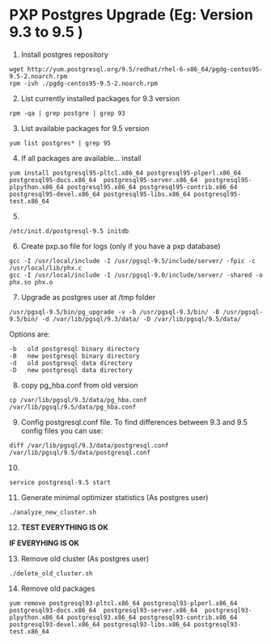 PXP Postgres Upgrade (Eg: Version 9.3 to 9.5 )
==============================================

1. Install postgres repository

```
wget http://yum.postgresql.org/9.5/redhat/rhel-6-x86_64/pgdg-centos95-9.5-2.noarch.rpm
rpm -ivh ./pgdg-centos95-9.5-2.noarch.rpm
```

2. List currently installed packages for 9.3 version

```
rpm -qa | grep postgre | grep 93
```

3. List available packages for 9.5 version

```
yum list postgres* | grep 95
```

4.  If all packages are available... install

```
yum install postgresql95-pltcl.x86_64 postgresql95-plperl.x86_64 postgresql95-docs.x86_64  postgresql95-server.x86_64  postgresql95-plpython.x86_64 postgresql95.x86_64 postgresql95-contrib.x86_64 postgresql95-devel.x86_64 postgresql95-libs.x86_64 postgresql95-test.x86_64
```
5.

```
/etc/init.d/postgresql-9.5 initdb
```

6. Create pxp.so file for logs (only if you have a pxp database)

```
gcc -I /usr/local/include -I /usr/pgsql-9.5/include/server/ -fpic -c /usr/local/lib/phx.c
gcc -I /usr/local/include -I /usr/pgsql-9.0/include/server/ -shared -o phx.so phx.o
```

7. Upgrade as postgres user at /tmp folder

```
/usr/pgsql-9.5/bin/pg_upgrade -v -b /usr/pgsql-9.3/bin/ -B /usr/pgsql-9.5/bin/ -d /var/lib/pgsql/9.3/data/ -D /var/lib/pgsql/9.5/data/
```
Options are:

```
-b   old postgresql binary directory
-B   new postgresql binary directory
-d   old postgresql data directory
-D   new postgresql data directory
```

8. copy pg_hba.conf from old version

```
cp /var/lib/pgsql/9.3/data/pg_hba.conf /var/lib/pgsql/9.5/data/pg_hba.conf
```
9. Config postgresql.conf file. To find differences between 9.3 and 9.5 config files you can use:

```
diff /var/lib/pgsql/9.3/data/postgresql.conf /var/lib/pgsql/9.5/data/postgresql.conf
```

10.

```
service postgresql-9.5 start
```

11. Generate minimal optimizer statistics (As postgres user)

```
./analyze_new_cluster.sh
```

12. **TEST EVERYTHING IS OK**

**IF EVERYHING IS OK**

13. Remove old cluster (As postgres user)

```
./delete_old_cluster.sh
```

14. Remove old packages

```
yum remove postgresql93-pltcl.x86_64 postgresql93-plperl.x86_64 postgresql93-docs.x86_64  postgresql93-server.x86_64  postgresql93-plpython.x86_64 postgresql93.x86_64 postgresql93-contrib.x86_64 postgresql93-devel.x86_64 postgresql93-libs.x86_64 postgresql93-test.x86_64
```
